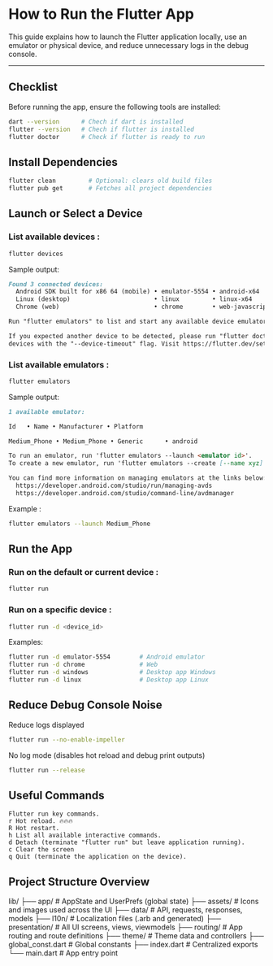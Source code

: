 # How to Run the Flutter App

This guide explains how to launch the Flutter application locally, use an emulator or physical device, and reduce unnecessary logs in the debug console.

---

## Checklist

Before running the app, ensure the following tools are installed:

```bash
dart --version		# Chech if dart is installed
flutter --version	# Chech if flutter is installed
flutter doctor		# Check if flutter is ready to run
```

## Install Dependencies

```bash
flutter clean         # Optional: clears old build files
flutter pub get       # Fetches all project dependencies
```

## Launch or Select a Device

### List available devices :

```bash
flutter devices
```

Sample output:

```md
Found 3 connected devices:
  Android SDK built for x86 64 (mobile) • emulator-5554 • android-x64    • Android 15 (API 35) (emulator)
  Linux (desktop)                       • linux         • linux-x64      • Fedora Linux 42 (Workstation Edition) 6.15.3-200.fc42.x86_64
  Chrome (web)                          • chrome        • web-javascript • Google Chrome 138.0.7204.49

Run "flutter emulators" to list and start any available device emulators.

If you expected another device to be detected, please run "flutter doctor" to diagnose potential issues. You may also try increasing the time to wait for connected
devices with the "--device-timeout" flag. Visit https://flutter.dev/setup/ for troubleshooting tips.
```

### List available emulators :

```bash
flutter emulators
```

Sample output:

```md
1 available emulator:

Id   • Name • Manufacturer • Platform

Medium_Phone • Medium_Phone • Generic      • android

To run an emulator, run 'flutter emulators --launch <emulator id>'.
To create a new emulator, run 'flutter emulators --create [--name xyz]'.

You can find more information on managing emulators at the links below:
  https://developer.android.com/studio/run/managing-avds
  https://developer.android.com/studio/command-line/avdmanager
```

Example :
```bash
flutter emulators --launch Medium_Phone
```

## Run the App

### Run on the default or current device :

```bash
flutter run
```

### Run on a specific device :

```bash
flutter run -d <device_id>
```

Examples:

```bash
flutter run -d emulator-5554		# Android emulator
flutter run -d chrome				# Web
flutter run -d windows				# Desktop app Windows
flutter run -d linux 				# Desktop app Linux

```

## Reduce Debug Console Noise

Reduce logs displayed

```bash
flutter run --no-enable-impeller
```

No log mode
(disables hot reload and debug print outputs)

```bash
flutter run --release
```

## Useful Commands

```
Flutter run key commands.
r Hot reload. 🔥🔥🔥
R Hot restart.
h List all available interactive commands.
d Detach (terminate "flutter run" but leave application running).
c Clear the screen
q Quit (terminate the application on the device).
```

## Project Structure Overview

lib/
├── app/               # AppState and UserPrefs (global state)
├── assets/            # Icons and images used across the UI
├── data/              # API, requests, responses, models
├── l10n/              # Localization files (.arb and generated)
├── presentation/      # All UI screens, views, viewmodels
├── routing/           # App routing and route definitions
├── theme/             # Theme data and controllers
├── global_const.dart  # Global constants
├── index.dart         # Centralized exports
└── main.dart          # App entry point
